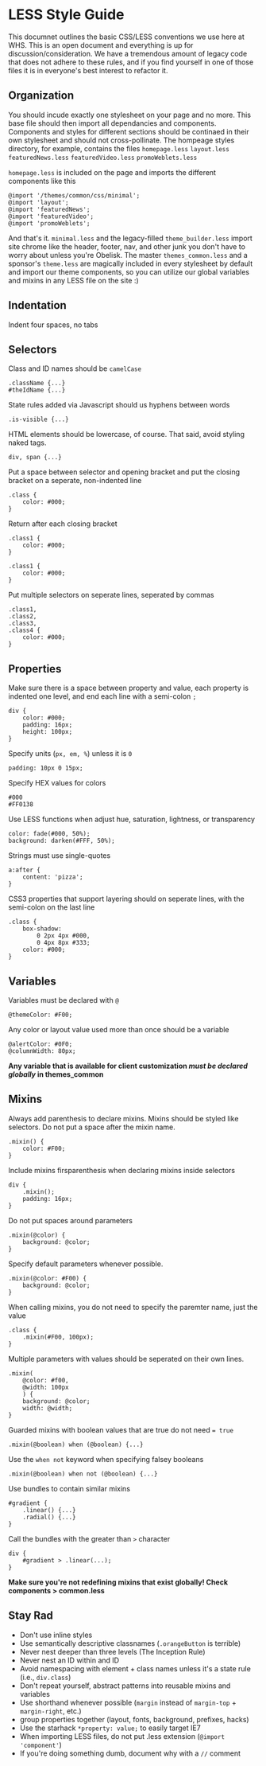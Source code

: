 # LESS Style Guide

This documnet outlines the basic CSS/LESS conventions we use here at WHS. This is an open document and everything is up for discussion/consideration. We have a tremendous amount of legacy code that does not adhere to these rules, and if you find yourself in one of those files it is in everyone's best interest to refactor it.

## Organization

You should incude exactly one stylesheet on your page and no more. This base file should then import all dependancies and components. Components and styles for different sections should be continaed in their own stylesheet and should not cross-pollinate. The hompeage styles directory, for example, contains the files `homepage.less` `layout.less` `featuredNews.less` `featuredVideo.less` `promoWeblets.less`

`homepage.less` is included on the page and imports the different components like this

    @import '/themes/common/css/minimal';
    @import 'layout';
    @import 'featuredNews';
    @import 'featuredVideo';
    @import 'promoWeblets';

And that's it. `minimal.less` and the legacy-filled `theme_builder.less` import site chrome like the header, footer, nav, and other junk you don't have to worry about unless you're Obelisk. The master `themes_common.less` and a sponsor's `theme.less` are magically included in every stylesheet by default and import our theme components, so you can utilize our global variables and mixins in any LESS file on the site :)

## Indentation

Indent four spaces, no tabs

## Selectors

Class and ID names should be `camelCase`

    .className {...}
    #theIdName {...}

State rules added via Javascript should us hyphens between words

    .is-visible {...}

HTML elements should be lowercase, of course. That said, avoid styling naked tags.

    div, span {...}

Put a space between selector and opening bracket and put the closing bracket on a seperate, non-indented line

    .class {
        color: #000;
    }

Return after each closing bracket

    .class1 {
        color: #000;
    }

    .class1 {
        color: #000;
    }

Put multiple selectors on seperate lines, seperated by commas

    .class1,
    .class2,
    .class3,
    .class4 {
        color: #000;
    }


## Properties

Make sure there is a space between property and value, each property is indented one level, and end each line with a semi-colon `;`

    div {
        color: #000;
        padding: 16px;
        height: 100px;
    }

Specify units (`px, em, %`) unless it is `0`

    padding: 10px 0 15px;

Specify HEX values for colors

    #000
    #FF0138

Use LESS functions when adjust hue, saturation, lightness, or transparency

    color: fade(#000, 50%);
    background: darken(#FFF, 50%);


Strings must use single-quotes

    a:after {
        content: 'pizza';
    }

CSS3 properties that support layering should on seperate lines, with the semi-colon on the last line

    .class {
        box-shadow:
            0 2px 4px #000,
            0 4px 8px #333;
        color: #000;
    }

## Variables

Variables must be declared with `@`

    @themeColor: #F00;

Any color or layout value used more than once should be a variable

    @alertColor: #0F0;
    @columnWidth: 80px;

__Any variable that is available for client customization *must be declared globally* in themes_common__

## Mixins

Always add parenthesis to declare mixins. Mixins should be styled like selectors. Do not put a space after the mixin name.

    .mixin() {
        color: #F00;
    }

Include mixins firsparenthesis when declaring mixins inside selectors

    div {
        .mixin();
        padding: 16px;
    }

Do not put spaces around parameters

    .mixin(@color) {
        background: @color;
    }

Specify default parameters whenever possible.

    .mixin(@color: #F00) {
        background: @color;
    }

When calling mixins, you do not need to specify the paremter name, just the value

    .class {
        .mixin(#F00, 100px);
    }

Multiple parameters with values should be seperated on their own lines.

    .mixin(
        @color: #f00,
        @width: 100px
        ) {
        background: @color;
        width: @width;
    }

Guarded mixins with boolean values that are true do not need `= true`

    .mixin(@boolean) when (@boolean) {...}

Use the `when not` keyword when specifying falsey booleans

    .mixin(@boolean) when not (@boolean) {...}

Use bundles to contain similar mixins

    #gradient {
        .linear() {...}
        .radial() {...}
    }

Call the bundles with the greater than `>` character

    div {
        #gradient > .linear(...);
    }

__Make sure you're not redefining mixins that exist globally! Check components > common.less__

## Stay Rad

* Don't use inline styles
* Use semantically descriptive classnames (`.orangeButton` is terrible)
* Never nest deeper than three levels (The Inception Rule)
* Never nest an ID within and ID
* Avoid namespacing with element + class names unless it's a state rule (i.e., `div.class`)
* Don't repeat yourself, abstract patterns into reusable mixins and variables
* Use shorthand whenever possible (`margin` instead of `margin-top` + `margin-right`, etc.)
* group properties together (layout, fonts, background, prefixes, hacks)
* Use the starhack `*property: value;` to easily target IE7
* When importing LESS files, do not put .less extension (`@import 'component'`)
* If you're doing something dumb, document why with a `//` comment
